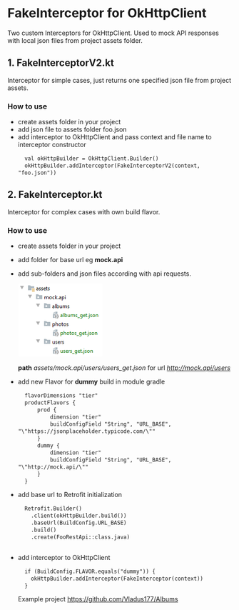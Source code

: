 # FakeInterceptor for OkHttpClient
Two custom Interceptors for OkHttpClient. 
Used to mock API responses with local json files from project assets folder.

## 1. FakeInterceptorV2.kt 
Interceptor for simple cases, just returns one specified json file from project assets.
### How to use
* create assets folder in your project
* add json file to assets folder foo.json
* add interceptor to OkHttpClient and pass context and file name to interceptor constructor
  ```
    val okHttpBuilder = OkHttpClient.Builder()
    okHttpBuilder.addInterceptor(FakeInterceptorV2(context, "foo.json")) 
  ```


## 2. FakeInterceptor.kt
Interceptor for complex cases with own build flavor.
### How to use
* create assets folder in your project
* add folder for base url  eg **mock.api**
* add sub-folders and json files according with api requests.

   ![image](https://github.com/Vladus177/FakeInterceptor/blob/master/mock.api%20assets.png?raw=true)

   **path** *assets/mock.api/users/users_get.json* for url *http://mock.api/users*

* add new Flavor for **dummy** build in module gradle

  ```
    flavorDimensions "tier"
    productFlavors {
        prod {
            dimension "tier"
            buildConfigField "String", "URL_BASE", "\"https://jsonplaceholder.typicode.com/\""
        }
        dummy {
            dimension "tier"
            buildConfigField "String", "URL_BASE", "\"http://mock.api/\""
        }
    }
  ```
* add base url to Retrofit initialization
  ```
    Retrofit.Builder()
      .client(okHttpBuilder.build())
      .baseUrl(BuildConfig.URL_BASE)
      .build()
      .create(FooRestApi::class.java)
    
  ```
* add interceptor to OkHttpClient  
  ```
    if (BuildConfig.FLAVOR.equals("dummy")) {
      okHttpBuilder.addInterceptor(FakeInterceptor(context))
    }
  ```
  
  Example project https://github.com/Vladus177/Albums
  

